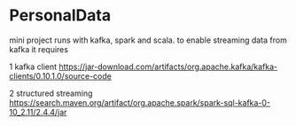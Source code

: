 # PersonalData
mini project runs with kafka, spark and scala. to enable streaming data from kafka it requires 

1 kafka client
https://jar-download.com/artifacts/org.apache.kafka/kafka-clients/0.10.1.0/source-code

2 structured streaming
https://search.maven.org/artifact/org.apache.spark/spark-sql-kafka-0-10_2.11/2.4.4/jar
